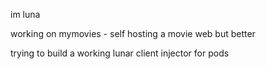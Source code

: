 im luna

working on mymovies - self hosting a movie web but better

trying to build a working lunar client injector for pods
